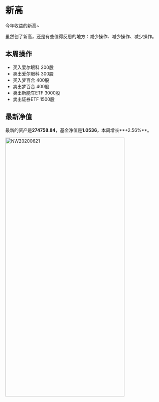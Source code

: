 # 新高

今年收益的新高~

虽然创了新高，还是有些值得反思的地方：减少操作、减少操作、减少操作。

## 本周操作
- 买入爱尔眼科 200股
- 卖出爱尔眼科 300股
- 买入梦百合 400股
- 卖出梦百合 400股
- 卖出新能车ETF 3000股
- 卖出证券ETF 1500股


## 最新净值

最新的资产是**274758.84**，基金净值是**1.0536**，本周增长**+2.56%**。

 <img src="./_images/investment/NW20200621.PNG" width="375" height="812" alt="NW20200621" align="center"/>